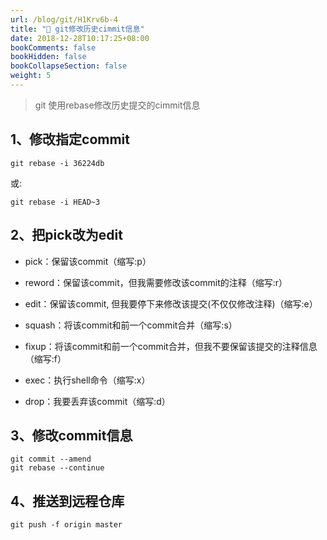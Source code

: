 ```yaml
---
url: /blog/git/H1Krv6b-4
title: "📝 git修改历史cimmit信息"
date: 2018-12-28T10:17:25+08:00
bookComments: false
bookHidden: false
bookCollapseSection: false
weight: 5
---
```


> git 使用rebase修改历史提交的cimmit信息


## 1、修改指定commit

```
git rebase -i 36224db

```

或:

```
git rebase -i HEAD~3

```

## 2、把pick改为edit

- pick：保留该commit（缩写:p）

- reword：保留该commit，但我需要修改该commit的注释（缩写:r）

- edit：保留该commit, 但我要停下来修改该提交(不仅仅修改注释)（缩写:e）

- squash：将该commit和前一个commit合并（缩写:s）

- fixup：将该commit和前一个commit合并，但我不要保留该提交的注释信息（缩写:f）

- exec：执行shell命令（缩写:x）

- drop：我要丢弃该commit（缩写:d）


## 3、修改commit信息

```
git commit --amend
git rebase --continue

```

## 4、推送到远程仓库

```
git push -f origin master

```
